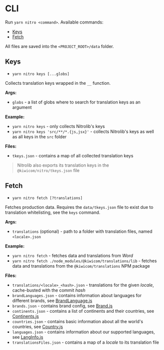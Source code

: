 # CLI

Run `yarn nitro <command>`. Available commands:
* [Keys](#keys)
* [Fetch](#fetch)

All files are saved into the `<PROJECT_ROOT>/data` folder.

## Keys

* `yarn nitro keys [...globs]`

Collects translation keys wrapped in the `__` function.

**Args:**
* `globs` - a list of globs where to search for translation keys as an argument

**Example:**
* `yarn nitro keys` - only collects Nitrolib's keys
* `yarn nitro keys 'src/**/*.{js,jsx}'` - collects Nitrolib's keys as well as all keys in the `src` folder

**Files:**
* `tkeys.json` - contains a map of all collected translation keys

> Nitrolib also exports its translation keys in the `@kiwicom/nitro/tkeys.json` file

## Fetch

* `yarn nitro fetch [?translations]`

Fetches production data. Requires the `data/tkeys.json` file to exist due to translation whitelisting, see the `keys` command.

**Args:**
* `translations` (optional) - path to a folder with translation files, named `<locale>.json`

**Example:**
* `yarn nitro fetch` - fetches data and translations from *Word*
* `yarn nitro fetch ./node_modules/@kiwicom/translations/lib` - fetches data and translations from the `@kiwicom/translations` NPM package

**Files:**
* `translations/<locale>_<hash>.json` - translations for the given _locale_, cache-busted with the commit _hash_
* `brandLanguages.json` - contains information about languages for different brands, see [BrandLanguage.js](./src/records/BrandLanguage.js)
* `brands.json` - contains brand config, see [Brand.js](src/records/Brand.js)
* `continents.json` - contains a list of continents and their countries, see [Continents.js](src/records/Continents.js)
* `countries.json` - contains basic information about all the world's countries, see [Country.js](src/records/Country.js)
* `languages.json` - contains information about our supported languages, see [LangInfo.js](src/records/LangInfo.js)
* `translationsFiles.json` - contains a map of a _locale_ to its translation file
